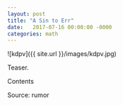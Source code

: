 ```yaml
---
layout: post
title: "A Sin to Err"
date:   2017-07-16 00:00:00 -0000
categories: math
---
```


![kdpv]({{ site.url }}/images/kdpv.jpg)

Teaser.

<!--more-->

Contents

Source: rumor
